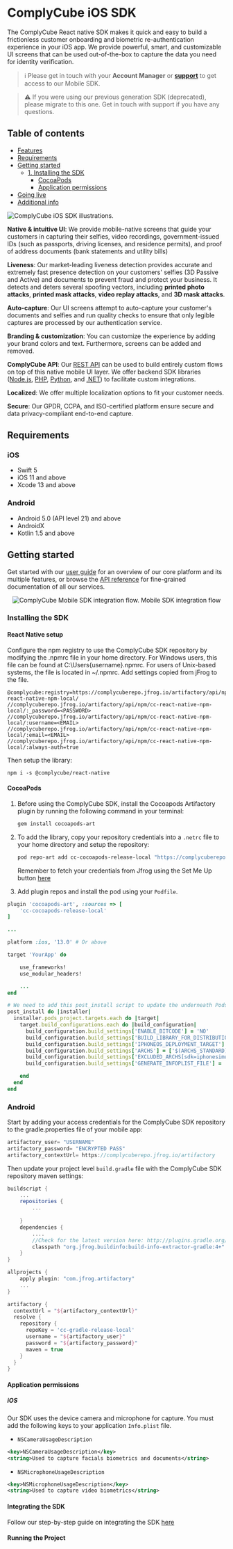 # ComplyCube iOS SDK

The ComplyCube React native SDK makes it quick and easy to build a frictionless customer onboarding and biometric re-authentication experience in your iOS app. We provide powerful, smart, and customizable UI screens that can be used out-of-the-box to capture the data you need for identity verification.

> :information_source: Please get in touch with your **Account Manager** or **[support](https://support.complycube.com/hc/en-gb/requests/new)** to get access to our Mobile SDK.

> :warning: If you were using our previous generation SDK (deprecated), please migrate to this one. Get in touch with support if you have any questions.

## Table of contents

- [Features](#features)
- [Requirements](#requirements)
- [Getting started](#getting-started)
  - [1. Installing the SDK](#1-installing-the-sdk)
    - [CocoaPods](#cocoapods)
    - [Application permissions](#application-permissions)
- [Going live](#going-live)
- [Additional info](#additional-info)

<img
 src="https://assets.complycube.com/images/complycube-ios-sdk-github.jpg"
 alt="ComplyCube iOS SDK illustrations."
/>

**Native & intuitive UI**: We provide mobile-native screens that guide your customers in capturing their selfies, video recordings, government-issued IDs (such as passports, driving licenses, and residence permits), and proof of address documents (bank statements and utility bills)

**Liveness**: Our market-leading liveness detection provides accurate and extremely fast presence detection on your customers' selfies (3D Passive and Active) and documents to prevent fraud and protect your business. It detects and deters several spoofing vectors, including **printed photo attacks**, **printed mask attacks**, **video replay attacks**, and **3D mask attacks**.

**Auto-capture**: Our UI screens attempt to auto-capture your customer's documents and selfies and run quality checks to ensure that only legible captures are processed by our authentication service.

**Branding & customization**: You can customize the experience by adding your brand colors and text. Furthermore, screens can be added and removed.

**ComplyCube API**: Our [REST API](https://docs.complycube.com/api-reference) can be used to build entirely custom flows on top of this native mobile UI layer. We offer backend SDK libraries ([Node.js](https://www.npmjs.com/package/@complycube/api), [PHP](https://github.com/complycube/complycube-php), [Python](https://pypi.org/project/complycube/), and [.NET](https://www.nuget.org/packages/Complycube/)) to facilitate custom integrations.

**Localized**: We offer multiple localization options to fit your customer needs.

**Secure**: Our GPDR, CCPA, and ISO-certified platform ensure secure and data privacy-compliant end-to-end capture.

## Requirements

### iOS

- Swift 5
- iOS 11 and above
- Xcode 13 and above

### Android

- Android 5.0 (API level 21) and above
- AndroidX
- Kotlin 1.5 and above

## Getting started

Get started with our [user guide](https://doc.complycube.com) for an overview of our core platform and its multiple features, or browse the [API reference](https://docs.complycube.com/api-reference) for fine-grained documentation of all our services.

<p align="center">
<img
 src="https://assets.complycube.com/images/github-mobile-sdk-flow.png"
 alt="ComplyCube Mobile SDK integration flow."
/>
Mobile SDK integration flow
</p>

### Installing the SDK

#### React Native setup

Configure the npm registry to use the ComplyCube SDK repository by modifying the .npmrc file in your home directory. For Windows users, this file can be found at C:\Users\{username}\.npmrc. For users of Unix-based systems, the file is located in ~/.npmrc. Add settings copied from jFrog to the file.

```
@complycube:registry=https://complycuberepo.jfrog.io/artifactory/api/npm/cc-react-native-npm-local/
//complycuberepo.jfrog.io/artifactory/api/npm/cc-react-native-npm-local/:_password=<PASSWORD>
//complycuberepo.jfrog.io/artifactory/api/npm/cc-react-native-npm-local/:username=<EMAIL>
//complycuberepo.jfrog.io/artifactory/api/npm/cc-react-native-npm-local/:email=<EMAIL>
//complycuberepo.jfrog.io/artifactory/api/npm/cc-react-native-npm-local/:always-auth=true
```

Then setup the library:

```
npm i -s @complycube/react-native
```

#### CocoaPods

1. Before using the ComplyCube SDK, install the Cocoapods Artifactory plugin by running the following command in your terminal:

   ```bash
   gem install cocoapods-art
   ```

2. To add the library, copy your repository credentials into a `.netrc` file to your home directory and setup the repository:

   ```bash
   pod repo-art add cc-cocoapods-release-local "https://complycuberepo.jfrog.io/artifactory/api/pods/cc-cocoapods-release-local"
   ```
   Remember to fetch your credentials from Jfrog using the Set Me Up button [here](https://complycuberepo.jfrog.io/ui/repos/tree/General/cc-cocoapods-release-local) 
   
   
3. Add plugin repos and install the pod using your `Podfile`.

```ruby
plugin 'cocoapods-art', :sources => [
    'cc-cocoapods-release-local'
]

...

platform :ios, '13.0' # Or above

target 'YourApp' do

    use_frameworks!
    use_modular_headers!

    ...
end

# We need to add this post_install script to update the underneath Pods
post_install do |installer|
  installer.pods_project.targets.each do |target|
    target.build_configurations.each do |build_configuration|
      build_configuration.build_settings['ENABLE_BITCODE'] = 'NO'
      build_configuration.build_settings['BUILD_LIBRARY_FOR_DISTRIBUTION'] = 'YES'
      build_configuration.build_settings['IPHONEOS_DEPLOYMENT_TARGET'] = '13.1'
      build_configuration.build_settings['ARCHS'] = ['$(ARCHS_STANDARD)', 'x86_64']
      build_configuration.build_settings['EXCLUDED_ARCHS[sdk=iphonesimulator*]'] = ['arm64', 'arm64e', 'armv7', 'armv7s']
      build_configuration.build_settings['GENERATE_INFOPLIST_FILE'] = 'YES'

    end
  end
end
```

### Android

Start by adding your access credentials for the ComplyCube SDK repository to the gradle.properties file of your mobile app:

```gradle
artifactory_user= "USERNAME"
artifactory_password= "ENCRYPTED PASS"
artifactory_contextUrl= https://complycuberepo.jfrog.io/artifactory
```

Then update your project level `build.gradle` file with the ComplyCube SDK repository maven settings:

```gradle
buildscript {
    ...
    repositories {
        ...
      
    }
    dependencies {
        ....
        //Check for the latest version here: http://plugins.gradle.org/plugin/com.jfrog.artifactory
        classpath "org.jfrog.buildinfo:build-info-extractor-gradle:4+"
    }
}

allprojects {
    apply plugin: "com.jfrog.artifactory"
    ...
}

artifactory {
  contextUrl = "${artifactory_contextUrl}"  
  resolve {
    repository {
      repoKey = 'cc-gradle-release-local'
      username = "${artifactory_user}"
      password = "${artifactory_password}"
      maven = true
    }
  }
}
```

#### Application permissions

##### iOS

Our SDK uses the device camera and microphone for capture. You must add the following keys to your application `Info.plist` file.

- `NSCameraUsageDescription`

```xml
<key>NSCameraUsageDescription</key>
<string>Used to capture facials biometrics and documents</string>
```

- `NSMicrophoneUsageDescription`

```xml
<key>NSMicrophoneUsageDescription</key>
<string>Used to capture video biometrics</string>
```

#### Integrating the SDK

Follow our step-by-step guide on integrating the SDK [here](https://docs.complycube.com/documentation/guides/mobile-sdk-guide/mobile-sdk-integration-guide)

#### Running the Project
